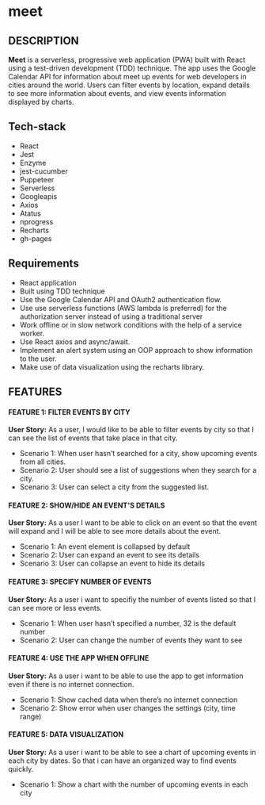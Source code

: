 # meet


##  DESCRIPTION

**Meet** is a serverless, progressive web application (PWA) built with React using a
test-driven development (TDD) technique. The app uses the Google Calendar API for information
about meet up events for web developers in cities around the world.  Users can filter events by
location, expand details to see more information about events, and view events information displayed
by charts.

## Tech-stack

-   React
-   Jest
-   Enzyme
-   jest-cucumber
-   Puppeteer
-   Serverless
-   Googleapis
-   Axios
-   Atatus
-   nprogress
-   Recharts
-   gh-pages

## Requirements

- React application
- Built using TDD technique
- Use the Google Calendar API and OAuth2 authentication flow.
- Use use serverless functions (AWS lambda is preferred) for the authorization server instead of using a traditional server
- Work offline or in slow network conditions with the help of a service worker.
- Use React axios and async/await.
- Implement an alert system using an OOP approach to show information to the user.
- Make use of data visualization using the recharts library.

## FEATURES

#### FEATURE 1: FILTER EVENTS BY CITY
**User Story:** As a user, I would like to be able to filter events by city so that I can see the list of events that
take place in that city.

+ Scenario 1: When user hasn’t searched for a city, show upcoming events from all cities.
+ Scenario 2: User should see a list of suggestions when they search for a city.
+ Scenario 3: User can select a city from the suggested list.

#### FEATURE 2: SHOW/HIDE AN EVENT'S DETAILS
**User Story:** As a user I want to be able to click on an event so that the event will expand and I will be able to see more details about the event. 

+ Scenario 1: An event element is collapsed by default
+ Scenario 2: User can expand an event to see its details
+ Scenario 3: User can collapse an event to hide its details

#### FEATURE 3: SPECIFY NUMBER OF EVENTS
**User Story:** As a user i want to specifiy the number of events listed so that I can see more or 	less events.

+ Scenario 1: When user hasn’t specified a number, 32 is the default number
+ Scenario 2: User can change the number of events they want to see

#### FEATURE 4: USE THE APP WHEN OFFLINE
**User Story:** As a user i want to be able to use the app to get information even if there is no	internet connection.

+ Scenario 1: Show cached data when there’s no internet connection
+ Scenario 2: Show error when user changes the settings (city, time range)

#### FEATURE 5: DATA VISUALIZATION
**User Story:** As a user i want to be able to see a chart of upcoming events in each city by 	dates. So that i can have an organized way to find events quickly.

+ Scenario 1: Show a chart with the number of upcoming events in each city
